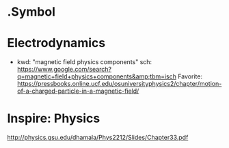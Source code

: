 # .Symbol
# Electrodynamics
- kwd: "magnetic field physics components" sch: https://www.google.com/search?q=magnetic+field+physics+components&amp;tbm=isch Favorite: https://pressbooks.online.ucf.edu/osuniversityphysics2/chapter/motion-of-a-charged-particle-in-a-magnetic-field/


# Inspire: Physics
http://physics.gsu.edu/dhamala/Phys2212/Slides/Chapter33.pdf
